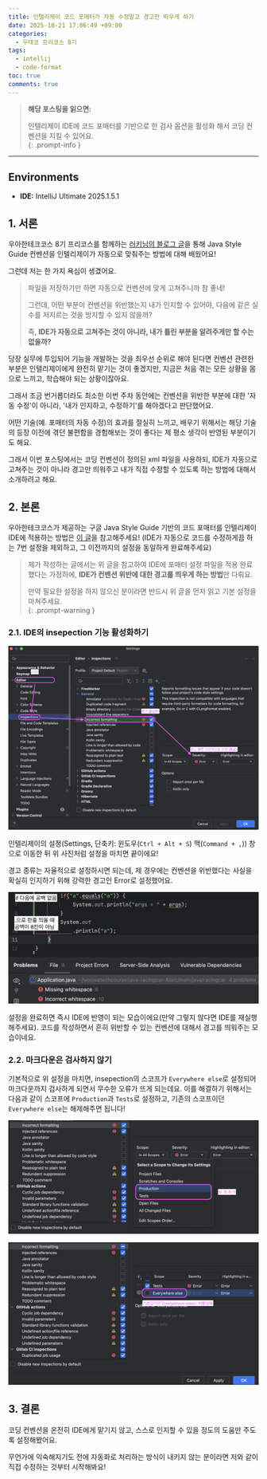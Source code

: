 ```yaml
---
title: 인텔리제이 코드 포매터가 자동 수정말고 경고만 띄우게 하기
date: 2025-10-21 17:06:49 +09:00
categories:
  - 우테코 프리코스 8기
tags:
  - intellij
  - code-format
toc: true
comments: true
---
```


  
> **해당 포스팅을 읽으면:**
> 
> 인텔리제이 IDE에 코드 포매터를 기반으로 한 검사 옵션을 활성화 해서 코딩 컨벤션을 지킬 수 있어요.  
{: .prompt-info }

---

## Environments
- **IDE:** IntelliJ Ultimate 2025.1.5.1

  
## 1. 서론
우아한테크코스 8기 프리코스를 함께하는 [러키님의 블로그 글](https://jiihyunn.tistory.com/28)을 통해 Java Style Guide 컨벤션을 인텔리제이가 자동으로 맞춰주는 방법에 대해 배웠어요!

그런데 저는 한 가지 욕심이 생겼어요.

> 파일을 저장하기만 하면 자동으로 컨벤션에 맞게 고쳐주니까 참 좋네!
> 
> 그런데, 어떤 부분이 컨벤션을 위반했는지 내가 인지할 수 있어야, 다음에 같은 실수를 저지르는 것을 방지할 수 있지 않을까?
> 
> 즉, **IDE가 자동으로 고쳐주는 것이 아니라, 내가 틀린 부분을 알려주게만 할 수는 없을까?**

당장 실무에 투입되어 기능을 개발하는 것을 최우선 순위로 해야 된다면 컨벤션 관련한 부분은 인텔리제이에게 완전히 맡기는 것이 좋겠지만, 지금은 처음 겪는 모든 상황을 몸으로 느끼고, 학습해야 되는 상황이잖아요.

그래서 조금 번거롭더라도 최소한 이번 주차 동안에는 컨벤션을 위반한 부분에 대한 '자동 수정'이 아니라, '내가 인지하고, 수정하기'를 해야겠다고 판단했어요.

어떤 기술(예. 포매터의 자동 수정)의 효과를 절실히 느끼고, 배우기 위해서는 해당 기술의 등장 이전에 겪던 불편함을 경험해보는 것이 좋다는 제 평소 생각이 반영된 부분이기도 해요.

그래서 이번 포스팅에서는 코딩 컨벤션이 정의된 xml 파일을 사용하되, IDE가 자동으로 고쳐주는 것이 아니라 경고만 띄워주고 내가 직접 수정할 수 있도록 하는 방법에 대해서 소개하려고 해요.
  
## 2. 본론
우아한테크코스가 제공하는 구글 Java Style Guide 기반의 코드 포매터를 인텔리제이 IDE에 적용하는 방법은 [이 글](https://jiihyunn.tistory.com/28)을 참고해주세요! (IDE가 자동으로 코드를 수정하게끔 하는 7번 설정을 제외하고, 그 이전까지의 설정을 동일하게 완료해주세요)

> 제가 작성하는 글에서는 위 글을 참고하여 IDE에 포매터 설정 파일을 적용 완료했다는 가정하에, **IDE가 컨벤션 위반에 대한 경고를 띄우게 하는 방법**만 다뤄요.
> 
> 만약 필요한 설정을 하지 않으신 분이라면 반드시 위 글을 먼저 읽고 기본 설정을 마쳐주세요.  
{: .prompt-warning }

  
### 2.1. IDE의 insepection 기능 활성화하기
![intellij-insepection-incorrect-formatting-enable](assets/img/posts/2025-10-21-인텔리제이-코드-포매터가-자동-수정말고-경고만-띄우게-하기.png)

인텔리제이의 설정(Settings, 단축키: 윈도우(`Ctrl + Alt + S`) 맥(`Command + ,`)) 창으로 이동한 뒤 위 사진처럼 설정을 마치면 끝이에요!

경고 종류는 자율적으로 설정하시면 되는데, 제 경우에는 컨벤션을 위반했다는 사실을 확실히 인지하기 위해 강력한 경고인 Error로 설정했어요.

![result-of-inspection](assets/img/posts/2025-10-21-인텔리제이-코드-포매터가-자동-수정말고-경고만-띄우게-하기-1.png)

설정을 완료하면 즉시 IDE에 반영이 되는 모습이에요(만약 그렇지 않다면 IDE를 재실행 해주세요). 코드를 작성하면서 흔히 위반할 수 있는 컨벤션에 대해서 경고를 띄워주는 모습이네요.

  
### 2.2. 마크다운은 검사하지 않기
기본적으로 위 설정을 마치면, insepection의 스코프가 `Everywhere else`로 설정되어 마크다운까지 검사하게 되면서 무수한 오류가 뜨게 되는데요. 이를 해결하기 위해서는 다음과 같이 스코프에 `Production`과 `Tests`로 설정하고, 기존의 스코프이던 `Everywhere else`는 해제해주면 됩니다!

![edit-insepection-scope-enable](assets/img/posts/2025-10-21-인텔리제이-코드-포매터가-자동-수정말고-경고만-띄우게-하기-2.png)

![edit-insepection-scope-disable](assets/img/posts/2025-10-21-인텔리제이-코드-포매터가-자동-수정말고-경고만-띄우게-하기-3.png)

  
## 3. 결론
코딩 컨벤션을 온전히 IDE에게 맡기지 않고, 스스로 인지할 수 있을 정도의 도움만 주도록 설정해봤어요.

무언가에 익숙해지기도 전에 자동화로 처리하는 방식이 내키지 않는 분이라면 저와 같이 직접 수정하는 것부터 시작해봐요!
